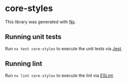 # core-styles

This library was generated with [Nx](https://nx.dev).

## Running unit tests

Run `nx test core-styles` to execute the unit tests via [Jest](https://jestjs.io).

## Running lint

Run `nx lint core-styles` to execute the lint via [ESLint](https://eslint.org/).
